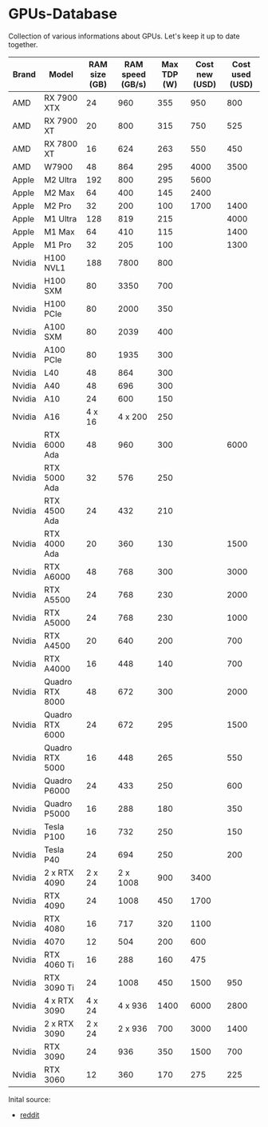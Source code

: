 # GPUs-Database
Collection of various informations about GPUs.
Let's keep it up to date together.

| Brand  | Model           | RAM size (GB) | RAM speed (GB/s) | Max TDP (W) | Cost new (USD) | Cost used (USD) |
|--------|-----------------|---------------|------------------|-------------|----------------|-----------------|
| AMD    | RX 7900 XTX     | 24            | 960              | 355         | 950            | 800             |
| AMD    | RX 7900 XT      | 20            | 800              | 315         | 750            | 525             |
| AMD    | RX 7800 XT      | 16            | 624              | 263         | 550            | 450             |
| AMD    | W7900           | 48            | 864              | 295         | 4000           | 3500            |
| Apple  | M2 Ultra        | 192           | 800              | 295         | 5600           |                 |
| Apple  | M2 Max          | 64            | 400              | 145         | 2400           |                 |
| Apple  | M2 Pro          | 32            | 200              | 100         | 1700           | 1400            |
| Apple  | M1 Ultra        | 128           | 819              | 215         |                | 4000            |
| Apple  | M1 Max          | 64            | 410              | 115         |                | 1400            |
| Apple  | M1 Pro          | 32            | 205              | 100         |                | 1300            |
| Nvidia | H100 NVL1       | 188           | 7800             | 800         |                |                 |
| Nvidia | H100 SXM        | 80            | 3350             | 700         |                |                 |
| Nvidia | H100 PCIe       | 80            | 2000             | 350         |                |                 |
| Nvidia | A100 SXM        | 80            | 2039             | 400         |                |                 |
| Nvidia | A100 PCIe       | 80            | 1935             | 300         |                |                 |
| Nvidia | L40             | 48            | 864              | 300         |                |                 |
| Nvidia | A40             | 48            | 696              | 300         |                |                 |
| Nvidia | A10             | 24            | 600              | 150         |                |                 |
| Nvidia | A16             | 4 x 16        | 4 x 200          | 250         |                |                 |
| Nvidia | RTX 6000 Ada    | 48            | 960              | 300         |                | 6000            |
| Nvidia | RTX 5000 Ada    | 32            | 576              | 250         |                |                 |
| Nvidia | RTX 4500 Ada    | 24            | 432              | 210         |                |                 |
| Nvidia | RTX 4000 Ada    | 20            | 360              | 130         |                | 1500            |
| Nvidia | RTX A6000       | 48            | 768              | 300         |                | 3000            |
| Nvidia | RTX A5500       | 24            | 768              | 230         |                | 2000            |
| Nvidia | RTX A5000       | 24            | 768              | 230         |                | 1000            |
| Nvidia | RTX A4500       | 20            | 640              | 200         |                | 700             |
| Nvidia | RTX A4000       | 16            | 448              | 140         |                | 700             |
| Nvidia | Quadro RTX 8000 | 48            | 672              | 300         |                | 2000            |
| Nvidia | Quadro RTX 6000 | 24            | 672              | 295         |                | 1500            |
| Nvidia | Quadro RTX 5000 | 16            | 448              | 265         |                | 550             |
| Nvidia | Quadro P6000    | 24            | 433              | 250         |                | 600             |
| Nvidia | Quadro P5000    | 16            | 288              | 180         |                | 350             |
| Nvidia | Tesla P100      | 16            | 732              | 250         |                | 150             |
| Nvidia | Tesla P40       | 24            | 694              | 250         |                | 200             |
| Nvidia | 2 x RTX 4090    | 2 x 24        | 2 x 1008         | 900         | 3400           |                 |
| Nvidia | RTX 4090        | 24            | 1008             | 450         | 1700           |                 |
| Nvidia | RTX 4080        | 16            | 717              | 320         | 1100           |                 |
| Nvidia | 4070            | 12            | 504              | 200         | 600            |                 |
| Nvidia | RTX 4060 Ti     | 16            | 288              | 160         | 475            |                 |
| Nvidia | RTX 3090 Ti     | 24            | 1008             | 450         | 1500           | 950             |
| Nvidia | 4 x RTX 3090    | 4 x 24        | 4 x 936          | 1400        | 6000           | 2800            |
| Nvidia | 2 x RTX 3090    | 2 x 24        | 2 x 936          | 700         | 3000           | 1400            |
| Nvidia | RTX 3090        | 24            | 936              | 350         | 1500           | 700             |
| Nvidia | RTX 3060        | 12            | 360              | 170         | 275            | 225             |

Inital source:
- [reddit](https://www.reddit.com/r/LocalLLaMA/comments/16z3jps/llms_inference_comparison/)
